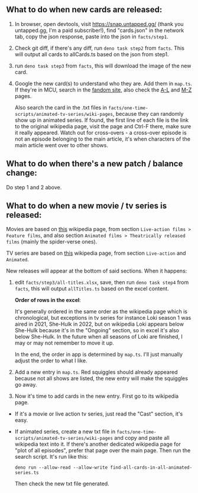 ## What to do when new cards are released:

1. In browser, open devtools, visit https://snap.untapped.gg/ (thank you untapped.gg, I'm a paid subscriber!), find "cards.json" in the network tab, copy the json response, paste into the json in `facts/step1`.

1. Check git diff, if there's any diff, run `deno task step2` from `facts`. This will output all cards to allCards.ts based on the json from step1.

1. run `deno task step3` from `facts`, this will download the image of the new card.

1. Google the new card(s) to understand who they are. Add them in `map.ts`. If they're in MCU, search in the [fandom site](https://marvelcinematicuniverse.fandom.com), also check the [A-L](https://en.wikipedia.org/wiki/Characters_of_the_Marvel_Cinematic_Universe:_A%E2%80%93L) and [M-Z](https://en.wikipedia.org/wiki/Characters_of_the_Marvel_Cinematic_Universe:_M%E2%80%93Z) pages.

   Also search the card in the .txt files in `facts/one-time-scripts/animated-tv-series/wiki-pages`, because they can randomly show up in animated series. If found, the first line of each file is the link to the original wikipedia page, visit the page and Ctrl-F there, make sure it really appeared. Watch out for cross-overs - a cross-over episode is not an episode belonging to the main article, it's when characters of the main article went over to other shows.

## What to do when there's a new patch / balance change:

Do step 1 and 2 above.

## What to do when a new movie / tv series is released:

Movies are based on [this](https://en.wikipedia.org/wiki/List_of_films_based_on_Marvel_Comics_publications#Theatrically_released_films) wikipedia page, from section `Live-action films > Feature films`, and also section `Animated films > Theatrically released films` (mainly the spider-verse ones).

TV series are based on [this](https://en.wikipedia.org/wiki/List_of_television_series_based_on_Marvel_Comics_publications#Animated) wikipedia page, from section `Live-action` and `Animated`.

New releases will appear at the bottom of said sections. When it happens:

1. edit `facts/step3/all-titles.xlsx`, save, then run `deno task step4` from `facts`, this will output `allTitles.ts` based on the excel content.

   **Order of rows in the excel**:

   It's generally ordered in the same order as the wikipedia page which is chronological, but exceptions in tv series for instance Loki season 1 was aired in 2021, She-Hulk in 2022, but on wikipedia Loki appears below She-Hulk because it's in the "Ongoing" section, so in excel it's also below She-Hulk. In the future when all seasons of Loki are finished, I may or may not remember to move it up.

   In the end, the order in app is determined by `map.ts`. I'll just manually adjust the order to what I like.

1. Add a new entry in `map.ts`. Red squiggles should already appeared because not all shows are listed, the new entry will make the squiggles go away.

1. Now it's time to add cards in the new entry. First go to its wikipedia page.

- If it's a movie or live action tv series, just read the "Cast" section, it's easy.

- If animated series, create a new txt file in `facts/one-time-scripts/animated-tv-series/wiki-pages` and copy and paste all wikipedia text into it. If there's another dedicated wikipedia page for "plot of all episodes", prefer that page over the main page. Then run the search script. It's run like this:

  ```
  deno run --allow-read --allow-write find-all-cards-in-all-animated-series.ts
  ```

  Then check the new txt file generated.
